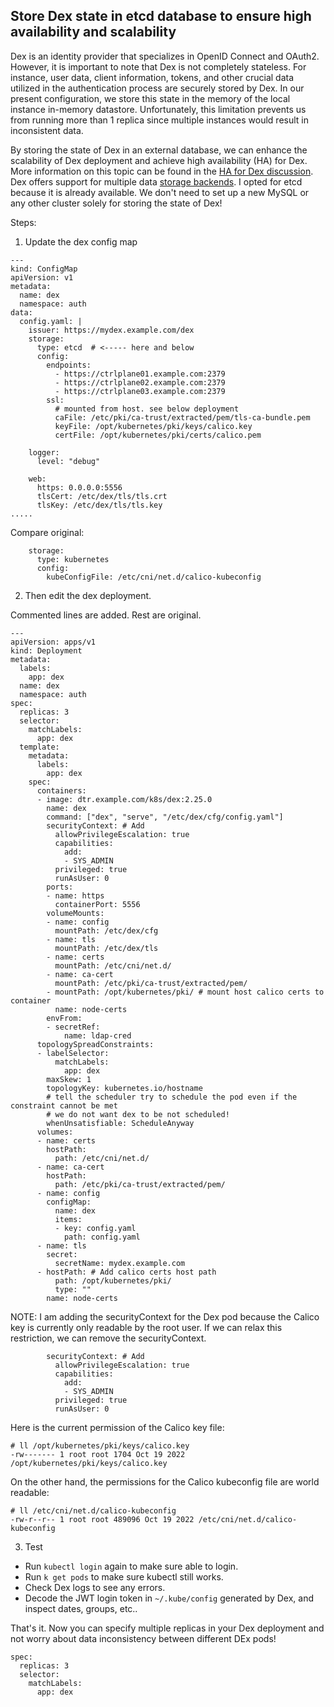 ## Store Dex state in etcd database to ensure high availability and scalability

Dex is an identity provider that specializes in OpenID Connect and OAuth2. However, it is important to note that Dex is not completely stateless. For instance, user data, client information, tokens, and other crucial data utilized in the authentication process are securely stored by Dex. In our present configuration, we store this state in the memory of the local instance in-memory datastore. Unfortunately, this limitation prevents us from running more than 1 replica since multiple instances would result in inconsistent data.

By storing the state of Dex in an external database, we can enhance the scalability of Dex deployment and achieve high availability (HA) for Dex. More information on this topic can be found in the [HA for Dex discussion](https://github.com/dexidp/dex/discussions/2256). Dex offers support for multiple data [storage backends](https://dexidp.io/docs/storage/). I opted for etcd because it is already available. We don't need to set up a new MySQL or any other cluster solely for storing the state of Dex!

Steps:

1. Update the dex config map

```
---
kind: ConfigMap
apiVersion: v1
metadata:
  name: dex
  namespace: auth
data:
  config.yaml: |
    issuer: https://mydex.example.com/dex
    storage:
      type: etcd  # <----- here and below
      config:
        endpoints:
          - https://ctrlplane01.example.com:2379
          - https://ctrlplane02.example.com:2379
          - https://ctrlplane03.example.com:2379
        ssl:
          # mounted from host. see below deployment
          caFile: /etc/pki/ca-trust/extracted/pem/tls-ca-bundle.pem
          keyFile: /opt/kubernetes/pki/keys/calico.key
          certFile: /opt/kubernetes/pki/certs/calico.pem

    logger:
      level: "debug"

    web:
      https: 0.0.0.0:5556
      tlsCert: /etc/dex/tls/tls.crt
      tlsKey: /etc/dex/tls/tls.key
.....
```

Compare original:

```
    storage:
      type: kubernetes
      config:
        kubeConfigFile: /etc/cni/net.d/calico-kubeconfig
```

2. Then edit the dex deployment. 

Commented lines are added. Rest are original.

```
---
apiVersion: apps/v1
kind: Deployment
metadata:
  labels:
    app: dex
  name: dex
  namespace: auth
spec:
  replicas: 3
  selector:
    matchLabels:
      app: dex
  template:
    metadata:
      labels:
        app: dex
    spec:
      containers:
      - image: dtr.example.com/k8s/dex:2.25.0
        name: dex
        command: ["dex", "serve", "/etc/dex/cfg/config.yaml"]
        securityContext: # Add
          allowPrivilegeEscalation: true
          capabilities:
            add:
            - SYS_ADMIN
          privileged: true
          runAsUser: 0
        ports:
        - name: https
          containerPort: 5556
        volumeMounts:
        - name: config
          mountPath: /etc/dex/cfg
        - name: tls
          mountPath: /etc/dex/tls
        - name: certs
          mountPath: /etc/cni/net.d/
        - name: ca-cert
          mountPath: /etc/pki/ca-trust/extracted/pem/
        - mountPath: /opt/kubernetes/pki/ # mount host calico certs to container
          name: node-certs
        envFrom:
        - secretRef:
            name: ldap-cred
      topologySpreadConstraints:
      - labelSelector:
          matchLabels:
            app: dex
        maxSkew: 1
        topologyKey: kubernetes.io/hostname
        # tell the scheduler try to schedule the pod even if the constraint cannot be met
        # we do not want dex to be not scheduled!
        whenUnsatisfiable: ScheduleAnyway
      volumes:
      - name: certs
        hostPath:
          path: /etc/cni/net.d/
      - name: ca-cert
        hostPath:
          path: /etc/pki/ca-trust/extracted/pem/
      - name: config
        configMap:
          name: dex
          items:
          - key: config.yaml
            path: config.yaml
      - name: tls
        secret:
          secretName: mydex.example.com
      - hostPath: # Add calico certs host path
          path: /opt/kubernetes/pki/
          type: ""
        name: node-certs
```

NOTE: I am adding the securityContext for the Dex pod because the Calico key is currently only readable by the root user. If we can relax this restriction, we can remove the securityContext.

```
        securityContext: # Add
          allowPrivilegeEscalation: true
          capabilities:
            add:
            - SYS_ADMIN
          privileged: true
          runAsUser: 0
```

Here is the current permission of the Calico key file:

```
# ll /opt/kubernetes/pki/keys/calico.key
-rw------- 1 root root 1704 Oct 19 2022 /opt/kubernetes/pki/keys/calico.key
```

On the other hand, the permissions for the Calico kubeconfig file are world readable:

```
# ll /etc/cni/net.d/calico-kubeconfig
-rw-r--r-- 1 root root 489096 Oct 19 2022 /etc/cni/net.d/calico-kubeconfig
```

3. Test

- Run `kubectl login` again to make sure able to login.
- Run `k get pods` to make sure kubectl still works.
- Check Dex logs to see any errors.
- Decode the JWT login token in `~/.kube/config` generated by Dex, and inspect dates, groups, etc..

That's it. Now you can specify multiple replicas in your Dex deployment and not worry about data inconsistency between different DEx pods!

```
spec:
  replicas: 3
  selector:
    matchLabels:
      app: dex
```
